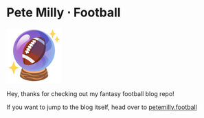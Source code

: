 # Pete Milly ⋅ Football

![crystal football](/public/favicons/crystal-football.svg)

Hey, thanks for checking out my fantasy football blog repo!

If you want to jump to the blog itself, head over to [petemilly.football](https://petemilly.football)
